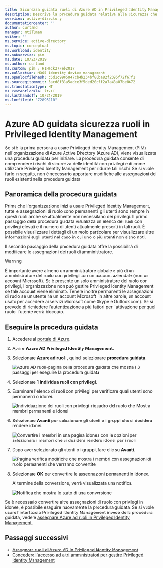 ```yaml
---
title: Sicurezza guidata ruoli di Azure AD in Privileged Identity Management-Azure Active Directory | Microsoft Docs
description: Descrive la procedura guidata relativa alla sicurezza che è possibile usare per convertire le assegnazioni di ruolo di Azure AD con privilegi permanenti in assegnazioni idonee usando Azure AD Privileged Identity Management (PIM).
services: active-directory
documentationcenter: ''
author: curtand
manager: mtillman
editor: ''
ms.service: active-directory
ms.topic: conceptual
ms.workload: identity
ms.subservice: pim
ms.date: 10/23/2019
ms.author: curtand
ms.custom: pim ; H1Hack27Feb2017
ms.collection: M365-identity-device-management
ms.openlocfilehash: c5d1c9905047cb4b234bf80ba82f2395f72f67f1
ms.sourcegitcommit: 5acd8f33a5adce3f5ded20dff2a7a48a07be8672
ms.translationtype: MT
ms.contentlocale: it-IT
ms.lasthandoff: 10/24/2019
ms.locfileid: "72895210"
---
```

# <a name="azure-ad-roles-security-wizard-in-privileged-identity-management"></a>Azure AD guidata sicurezza ruoli in Privileged Identity Management

Se si è la prima persona a usare Privileged Identity Management (PIM) nell'organizzazione di Azure Active Directory (Azure AD), viene visualizzata una procedura guidata per iniziare. La procedura guidata consente di comprendere i rischi di sicurezza delle identità con privilegi e di come utilizzare Privileged Identity Management per ridurre tali rischi. Se si vuole farlo in seguito, non è necessario apportare modifiche alle assegnazioni dei ruoli esistenti nella procedura guidata.

## <a name="wizard-overview"></a>Panoramica della procedura guidata

Prima che l'organizzazione inizi a usare Privileged Identity Management, tutte le assegnazioni di ruolo sono permanenti: gli utenti sono sempre in questi ruoli anche se attualmente non necessitano dei privilegi. Il primo passaggio della procedura guidata visualizza un elenco dei ruoli con privilegi elevati e il numero di utenti attualmente presenti in tali ruoli. È possibile visualizzare i dettagli di un ruolo particolare per visualizzare altre informazioni sugli utenti nel caso in cui uno o più utenti non siano noti.

Il secondo passaggio della procedura guidata offre la possibilità di modificare le assegnazioni dei ruoli di amministratore.  

> [!WARNING]
> È importante avere almeno un amministratore globale e più di un amministratore del ruolo con privilegi con un account aziendale (non un account Microsoft). Se è presente un solo amministratore del ruolo con privilegi, l'organizzazione non può gestire Privileged Identity Management se tale account viene eliminato.
> Tenere inoltre permanenti le assegnazioni di ruolo se un utente ha un account Microsoft (in altre parole, un account usato per accedere ai servizi Microsoft come Skype e Outlook.com). Se si prevede di richiedere l'autenticazione a più fattori per l'attivazione per quel ruolo, l'utente verrà bloccato.

## <a name="run-the-wizard"></a>Eseguire la procedura guidata

1. Accedere al [portale di Azure](https://portal.azure.com/).

1. Aprire **Azure AD Privileged Identity Management**.

1. Selezionare **Azure ad ruoli** , quindi selezionare **procedura guidata**.

    ![Azure AD ruoli-pagina della procedura guidata che mostra i 3 passaggi per eseguire la procedura guidata](./media/pim-security-wizard/wizard-start.png)

1. Selezionare **1 individua ruoli con privilegi**.

1. Esaminare l'elenco di ruoli con privilegi per verificare quali utenti sono permanenti o idonei.

    ![Individuazione dei ruoli con privilegi-riquadro del ruolo che Mostra membri permanenti e idonei](./media/pim-security-wizard/discover-privileged-roles-users.png)

1. Selezionare **Avanti** per selezionare gli utenti o i gruppi che si desidera rendere idonei.

    ![Convertire i membri in una pagina idonea con le opzioni per selezionare i membri che si desidera rendere idonei per i ruoli](./media/pim-security-wizard/convert-members-eligible.png)

1. Dopo aver selezionato gli utenti o i gruppi, fare clic su **Avanti**.

    ![Pagina verifica modifiche che mostra i membri con assegnazioni di ruolo permanenti che verranno convertite](./media/pim-security-wizard/review-changes.png)

1. Selezionare **OK** per convertire le assegnazioni permanenti in idonee.

    Al termine della conversione, verrà visualizzata una notifica.

    ![Notifica che mostra lo stato di una conversione](./media/pim-security-wizard/notification-completion.png)

Se è necessario convertire altre assegnazioni di ruolo con privilegi in idonee, è possibile eseguire nuovamente la procedura guidata. Se si vuole usare l'interfaccia Privileged Identity Management invece della procedura guidata, vedere [assegnare Azure ad ruoli in Privileged Identity Management](pim-how-to-add-role-to-user.md).

## <a name="next-steps"></a>Passaggi successivi

- [Assegnare ruoli di Azure AD in Privileged Identity Management](pim-how-to-add-role-to-user.md)
- [Concedere l'accesso ad altri amministratori per gestire Privileged Identity Management](pim-how-to-give-access-to-pim.md)
